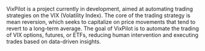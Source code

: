 
VixPilot is a project currently in development, aimed at automating trading strategies on the VIX (Volatility Index). 
The core of the trading strategy is mean reversion, which seeks to capitalize on price movements that tend to revert
to a long-term average. The goal of VixPilot is to automate the trading of VIX options, futures, or ETFs, 
reducing human intervention and executing trades based on data-driven insights.
